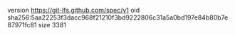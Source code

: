 version https://git-lfs.github.com/spec/v1
oid sha256:5aa22253f3dacc968f21210f3bd9222806c31a5a0bd197e84b80b7e87971fc81
size 3381
